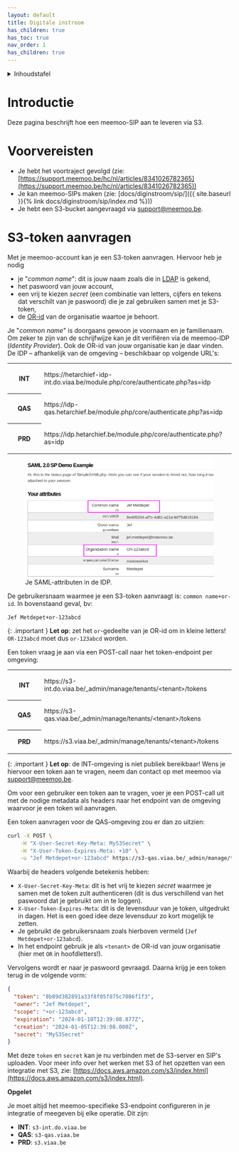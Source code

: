 ```yaml
---
layout: default
title: Digitale instroom
has_children: true
has_toc: true
nav_order: 1
has_children: true
---
```


<details markdown="block">
  <summary>
    Inhoudstafel
  </summary>
  {: .text-delta }
1. TOC
{:toc}
</details>


# Introductie

Deze pagina beschrijft hoe een meemoo-SIP aan te leveren via S3.

# Voorvereisten

* Je hebt het voortraject gevolgd (zie: [https://support.meemoo.be/hc/nl/articles/8341026782365](https://support.meemoo.be/hc/nl/articles/8341026782365))
* Je kan meemoo-SIPs maken (zie: [docs/diginstroom/sip/]({{ site.baseurl }}{% link docs/diginstroom/sip/index.md %}))
* Je hebt een S3-bucket aangevraagd via [support@meemoo.be](mailto:support@meemoo.be).

# S3-token aanvragen

Met je meemoo-account kan je een S3-token aanvragen. Hiervoor heb je nodig

* je "_common name_": dit is jouw naam zoals die in [LDAP](https://nl.wikipedia.org/wiki/Lightweight_Directory_Access_Protocol) is gekend,
* het paswoord van jouw account,
* een vrij te kiezen _secret_ (een combinatie van letters, cijfers en tekens dat verschilt van je paswoord) die je zal gebruiken samen met je S3-token,
* de [OR-id](https://support.meemoo.be/hc/nl/articles/6089958726673-Communicatie-over-mijn-organisatie#hoe-vermeldt-meemoo-mijn-organisatienaam-op-interne-en-externe-platformen) van de organisatie waartoe je behoort.

Je "_common name_" is doorgaans gewoon je voornaam en je familienaam. Om zeker te zijn van de schrijfwijze kan je dit verifiëren via de meemoo-IDP (_Identity Provider_). Ook de OR-id van jouw organisatie kan je daar vinden. De IDP – afhankelijk van de omgeving – beschikbaar op volgende URL's:

<table >
  <colgroup>
    <col style="width: 15%;">
    <col style="width: 85%;">
  </colgroup>
  <tbody>
    <tr>
      <th>
        <p style="text-align: center;"><strong>INT</strong></p>
      </th>
      <td>
        <p>https://hetarchief-idp-int.do.viaa.be/module.php/core/authenticate.php?as=idp</p>
      </td>
    </tr>
    <tr>
      <th>
        <p style="text-align: center;"><strong>QAS</strong></p>
      </th>
      <td>
        <p>https://idp-qas.hetarchief.be/module.php/core/authenticate.php?as=idp</p>
      </td>
    </tr>
    <tr>
      <th>
        <p style="text-align: center;"><strong>PRD</strong></p>
      </th>
      <td>
        <p>https://idp.hetarchief.be/module.php/core/authenticate.php?as=idp</p>
      </td>
    </tr>
  </tbody>
</table>

<figure class="mx-auto">
  <img src="../../assets/images_spec/saml-attributes.png" alt="SAML attributen" /> 
  <figcaption>Je SAML-attributen in de IDP.</figcaption>
</figure>

De gebruikersnaam waarmee je een S3-token aanvraagt is: `common name+or-id`. In bovenstaand geval, bv:

```
Jef Metdepet+or-123abcd
```

{: .important }
**Let op**: zet het `or`\-gedeelte van je OR-id om in kleine letters! `OR-123abcd` moet dus `or-123abcd` worden.

Een token vraag je aan via een POST-call naar het token-endpoint per omgeving:

<table >
  <colgroup>
    <col style="width: 15%;">
    <col style="width: 85%;">
  </colgroup>
  <tbody>
    <tr>
      <th>
        <p style="text-align: center;"><strong>INT</strong></p>
      </th>
      <td>
        <p>https://s3-int.do.viaa.be/_admin/manage/tenants/&lt;tenant&gt;/tokens</p>
      </td>
    </tr>
    <tr>
      <th>
        <p style="text-align: center;"><strong>QAS</strong></p>
      </th>
      <td>
        <p>https://s3-qas.viaa.be/_admin/manage/tenants/&lt;tenant&gt;/tokens</p>
      </td>
    </tr>
    <tr>
      <th>
        <p style="text-align: center;"><strong>PRD</strong></p>
      </th>
      <td>
        <p>https://s3.viaa.be/_admin/manage/tenants/&lt;tenant&gt;/tokens</p>
      </td>
    </tr>
  </tbody>
</table>

{: .important }
**Let op**: de INT-omgeving is niet publiek bereikbaar! Wens je hiervoor een token aan te vragen, neem dan contact op met meemoo via [support@meemoo.be](mailto:support@meemoo.be).

Om voor een gebruiker een token aan te vragen, voer je een POST-call uit met de nodige metadata als headers naar het endpoint van de omgeving waarvoor je een token wil aanvragen.

Een token aanvragen voor de QAS-omgeving zou er dan zo uitzien:

```bash
curl -X POST \
    -H "X-User-Secret-Key-Meta: MyS3Secret" \
    -H "X-User-Token-Expires-Meta: +10" \
    -u "Jef Metdepet+or-123abcd" https://s3-qas.viaa.be/_admin/manage/tenants/OR-123abcd/tokens
```

Waarbij de headers volgende betekenis hebben:

*   `X-User-Secret-Key-Meta`: dit is het vrij te kiezen _secret_ waarmee je samen met de token zult authenticeren (dit is dus verschillend van het paswoord dat je gebruikt om in te loggen).
*   `X-User-Token-Expires-Meta`: dit is de levensduur van je token, uitgedrukt in dagen. Het is een goed idee deze levensduur zo kort mogelijk te zetten.
*   Je gebruikt de gebruikersnaam zoals hierboven vermeld (`Jef Metdepet+or-123abcd`).
*   In het endpoint gebruik je als `<tenant>` de OR-id van jouw organisatie (hier met `OR` in hoofdletters!).


Vervolgens wordt er naar je paswoord gevraagd. Daarna krijg je een token terug in de volgende vorm:

```json
{
  "token": "8b89d382891a33f8f05f875c7086f1f3",
  "owner": "Jef Metdepet",
  "scope": "+or-123abcd",
  "expiration": "2024-01-10T12:39:08.877Z",
  "creation": "2024-01-05T12:39:08.000Z",
  "secret": "MyS3Secret"
}
```

Met deze `token` en `secret` kan je nu verbinden met de S3-server en SIP's uploaden. Voor meer info over het werken met S3 of het opzetten van een integratie met S3, zie: [https://docs.aws.amazon.com/s3/index.html](https://docs.aws.amazon.com/s3/index.html).

**Opgelet**

Je moet altijd het meemoo-specifieke S3-endpoint configureren in je integratie of meegeven bij elke operatie. Dit zijn:

*   **INT**: `s3-int.do.viaa.be`
*   **QAS**: `s3-qas.viaa.be`
*   **PRD**: `s3.viaa.be`